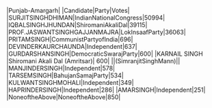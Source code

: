  
|Punjab-Amargarh|
|Candidate|Party|Votes|
|SURJITSINGHDHIMAN|IndianNationalCongress|50994|
|IQBALSINGHJHUNDAN|ShiromaniAkaliDal|39115|
|PROF.JASWANTSINGHGAJJANMAJRA|LokInsaafParty|36063|
|PRITAMSINGH|CommunistPartyofIndia|696|
|DEVINDERKAURCHAUNDA|Independent|637|
|GURDARSHANSINGH|DemocraticSwarajParty|600|
|KARNAIL SINGH                  |Shiromani Akali Dal (Amritsar)|  600|
||(SimranjitSinghMann)||
|MANJINDERSINGH|Independent|578|
|TARSEMSINGH|BahujanSamajParty|534|
|KULWANTSINGHMOHALI|Independent|349|
|HAPRINDERSINGH|Independent|286|
|AMARSINGH|Independent|251|
|NoneoftheAbove|NoneoftheAbove|850|
